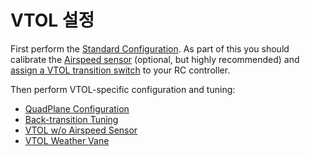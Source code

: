 # VTOL 설정

First perform the [Standard Configuration](../config/README.md). As part of this you should calibrate the [Airspeed sensor](../config/airspeed.md) (optional, but highly recommended) and [assign a VTOL transition switch](../config/flight_mode.md#what-flight-modes-and-switches-should-i-set) to your RC controller.

Then perform VTOL-specific configuration and tuning:

* [QuadPlane Configuration](../config_vtol/vtol_quad_configuration.md)
* [Back-transition Tuning](../config_vtol/vtol_back_transition_tuning.md)
* [VTOL w/o Airspeed Sensor](../config_vtol/vtol_without_airspeed_sensor.md)
* [VTOL Weather Vane](../config_vtol/vtol_weathervane.md)
